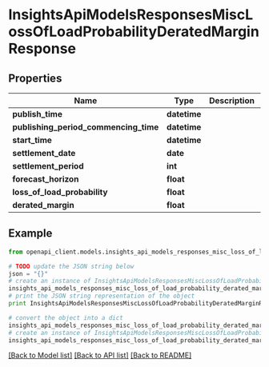 # InsightsApiModelsResponsesMiscLossOfLoadProbabilityDeratedMarginResponse


## Properties
Name | Type | Description | Notes
------------ | ------------- | ------------- | -------------
**publish_time** | **datetime** |  | [optional] 
**publishing_period_commencing_time** | **datetime** |  | [optional] 
**start_time** | **datetime** |  | [optional] 
**settlement_date** | **date** |  | [optional] 
**settlement_period** | **int** |  | [optional] 
**forecast_horizon** | **float** |  | [optional] 
**loss_of_load_probability** | **float** |  | [optional] 
**derated_margin** | **float** |  | [optional] 

## Example

```python
from openapi_client.models.insights_api_models_responses_misc_loss_of_load_probability_derated_margin_response import InsightsApiModelsResponsesMiscLossOfLoadProbabilityDeratedMarginResponse

# TODO update the JSON string below
json = "{}"
# create an instance of InsightsApiModelsResponsesMiscLossOfLoadProbabilityDeratedMarginResponse from a JSON string
insights_api_models_responses_misc_loss_of_load_probability_derated_margin_response_instance = InsightsApiModelsResponsesMiscLossOfLoadProbabilityDeratedMarginResponse.from_json(json)
# print the JSON string representation of the object
print InsightsApiModelsResponsesMiscLossOfLoadProbabilityDeratedMarginResponse.to_json()

# convert the object into a dict
insights_api_models_responses_misc_loss_of_load_probability_derated_margin_response_dict = insights_api_models_responses_misc_loss_of_load_probability_derated_margin_response_instance.to_dict()
# create an instance of InsightsApiModelsResponsesMiscLossOfLoadProbabilityDeratedMarginResponse from a dict
insights_api_models_responses_misc_loss_of_load_probability_derated_margin_response_form_dict = insights_api_models_responses_misc_loss_of_load_probability_derated_margin_response.from_dict(insights_api_models_responses_misc_loss_of_load_probability_derated_margin_response_dict)
```
[[Back to Model list]](../README.md#documentation-for-models) [[Back to API list]](../README.md#documentation-for-api-endpoints) [[Back to README]](../README.md)


